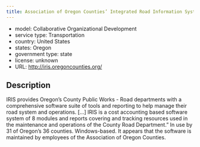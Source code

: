 ```yaml
---
title: Association of Oregon Counties’ Integrated Road Information System
---
```


- model: Collaborative Organizational Development
- service type: Transportation
- country: United States
- states: Oregon
- government type: state
- license: unknown
- URL: http://iris.oregoncounties.org/

## Description
IRIS provides Oregon’s County Public Works - Road departments with a comprehensive software suite of tools and reporting to help manage their road system and operations. [...] IRIS is a cost accounting based software system of 8 modules and reports covering and tracking resources used in the maintenance and operations of the County Road Department.” In use by 31 of Oregon’s 36 counties. Windows-based. It appears that the software is maintained by employees of the Association of Oregon Counties.
